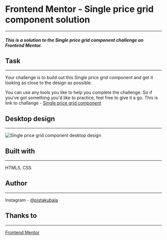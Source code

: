# Frontend Mentor - Single price grid component solution
---
##### This is a solution to the Single price grid component challenge on Frontend Mentor.
## Task
---
Your challenge is to build out this Single price grid component and get it looking as close to the design as possible.

You can use any tools you like to help you complete the challenge. So if you've got something you'd like to practice, feel free to give it a go.
This is link to challange - [Single price grid component](https://www.frontendmentor.io/challenges/single-price-grid-component-5ce41129d0ff452fec5abbbc)

## Desktop design
---
![Single price grid component desktop design](https://res.cloudinary.com/dz209s6jk/image/upload/f_auto,q_auto,w_700/Challenges/ouvhkqeq9dhokut9payi.jpg "Single price grid component desktop design")

## Built with
---
HTML5, CSS
## Author 
---
Instagram - [@pistakubala](https://www.instagram.com/pistakubala/)

## Thanks to 
---
[Frontend Mentor](https://www.frontendmentor.io/)
